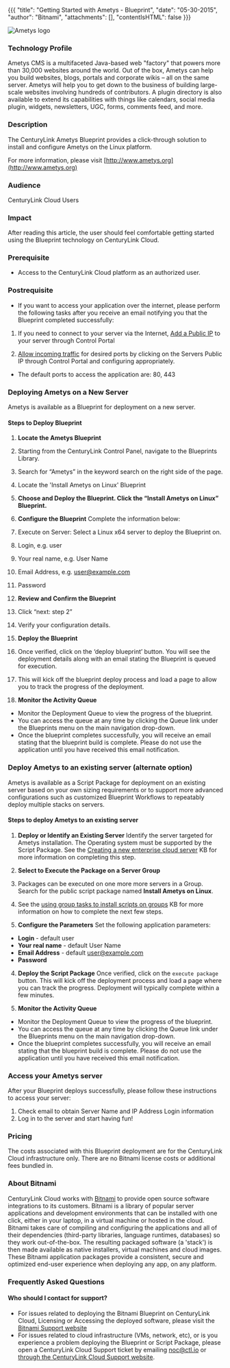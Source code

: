 {{{
  "title": "Getting Started with Ametys - Blueprint",
  "date": "05-30-2015",
  "author": "Bitnami",
  "attachments": [],
  "contentIsHTML": false
}}}

![Ametys logo](https://bitnami.com/assets/stacks/ametys/img/ametys-stack-220x234.png)

### Technology Profile
Ametys CMS is a multifaceted Java-based web "factory" that powers more than 30,000 websites around the world. Out of the box, Ametys can help you build websites, blogs, portals and corporate wikis – all on the same server. Ametys will help you to get down to the business of building large-scale websites involving hundreds of contributors. A plugin directory is also available to extend its capabilities with things like calendars, social media plugin, widgets, newsletters, UGC, forms, comments feed, and more.

### Description
The CenturyLink Ametys Blueprint provides a click-through solution to install and configure Ametys on the Linux platform.

For more information, please visit [http://www.ametys.org](http://www.ametys.org)

### Audience
CenturyLink Cloud Users

### Impact
After reading this article, the user should feel comfortable getting started using the Blueprint technology on CenturyLink Cloud.

### Prerequisite
- Access to the CenturyLink Cloud platform as an authorized user.

### Postrequisite
- If you want to access your application over the internet, please perform the following tasks after you receive an email notifying you that the Blueprint completed successfully:

1. If you need to connect to your server via the Internet, [Add a Public IP](../../Network/how-to-add-public-ip-to-virtual-machine.md) to your server through Control Portal

2. [Allow incoming traffic](../../Network/how-to-add-public-ip-to-virtual-machine.md) for desired ports by clicking on the Servers Public IP through Control Portal and configuring appropriately.
  * The default ports to access the application are: 80, 443

### Deploying Ametys on a New Server
Ametys is available as a Blueprint for deployment on a new server.

#### Steps to Deploy Blueprint
1. **Locate the Ametys Blueprint**
  1. Starting from the CenturyLink Control Panel, navigate to the Blueprints Library.
  2. Search for “Ametys” in the keyword search on the right side of the page.
  3. Locate the 'Install Ametys on Linux' Blueprint

2. **Choose and Deploy the Blueprint. Click the “Install Ametys on Linux” Blueprint.**

3. **Configure the Blueprint** 
Complete the information below:

  1. Execute on Server: Select a Linux x64 server to deploy the Blueprint on.
  2. Login, e.g. user
  3. Your real name, e.g. User Name
  4. Email Address, e.g. user@example.com
  5. Password

4. **Review and Confirm the Blueprint**
  1. Click “next: step 2”
  2. Verify your configuration details.

5. **Deploy the Blueprint**
  1. Once verified, click on the ‘deploy blueprint’ button. You will see the deployment details along with an email stating the Blueprint is queued for execution.
  2. This will kick off the blueprint deploy process and load a page to allow you to track the progress of the deployment.

6. **Monitor the Activity Queue**
  * Monitor the Deployment Queue to view the progress of the blueprint.
  * You can access the queue at any time by clicking the Queue link under the Blueprints menu on the main navigation drop-down.
  * Once the blueprint completes successfully, you will receive an email stating that the blueprint build is complete. Please do not use the application until you have received this email notification.

### Deploy Ametys to an existing server (alternate option)
Ametys is available as a Script Package for deployment on an existing server based on your own sizing requirements or to support more advanced configurations such as customized Blueprint Workflows to repeatably deploy multiple stacks on servers.

#### Steps to deploy Ametys to an existing server
1. **Deploy or Identify an Existing Server**
Identify the server targeted for Ametys installation.  The Operating system must be supported by the Script Package.  See the [Creating a new enterprise cloud server](../../Servers/creating-a-new-enterprise-cloud-server.md) KB for more information on completing this step.

2. **Select to Execute the Package on a Server Group**
  1. Packages can be executed on one more more servers in a Group.  Search for the public script package named **Install Ametys on Linux**.
  2. See the [using group tasks to install scripts on groups](../../Servers/using-group-tasks-to-install-software-and-run-scripts-on-groups.md) KB for more information on how to complete the next few steps.

3. **Configure the Parameters**
Set the following application parameters:

* **Login** - default user
* **Your real name** - default User Name
* **Email Address** - default user@example.com
* **Password**

4. **Deploy the Script Package**
Once verified, click on the `execute package` button. This will kick off the deployment process and load a page where you can track the progress. Deployment will typically complete within a few minutes.

5. **Monitor the Activity Queue**
  * Monitor the Deployment Queue to view the progress of the blueprint.
  * You can access the queue at any time by clicking the Queue link under the Blueprints menu on the main navigation drop-down.
  * Once the blueprint completes successfully, you will receive an email stating that the blueprint build is complete. Please do not use the application until you have received this email notification.

### Access your Ametys server
After your Blueprint deploys successfully, please follow these instructions to access your server:

  1. Check email to obtain Server Name and IP Address Login information
  2. Log in to the server and start having fun!

### Pricing
The costs associated with this Blueprint deployment are for the CenturyLink Cloud infrastructure only.  There are no Bitnami license costs or additional fees bundled in.

### About Bitnami
CenturyLink Cloud works with [Bitnami](http://www.bitnami.com) to provide open source software integrations to its customers.  Bitnami is a library of popular server applications and development environments that can be installed with one click, either in your laptop, in a virtual machine or hosted in the cloud. Bitnami takes care of compiling and configuring the applications and all of their dependencies (third-party libraries, language runtimes, databases) so they work out-of-the-box. The resulting packaged software (a 'stack') is then made available as native installers, virtual machines and cloud images. These Bitnami application packages provide a consistent, secure and optimized end-user experience when deploying any app, on any platform.

### Frequently Asked Questions

#### Who should I contact for support?
* For issues related to deploying the Bitnami Blueprint on CenturyLink Cloud, Licensing or Accessing the deployed software, please visit the [Bitnami Support website](http://www.bitnami.com/support)
* For issues related to cloud infrastructure (VMs, network, etc), or is you experience a problem deploying the Blueprint or Script Package, please open a CenturyLink Cloud Support ticket by emailing [noc@ctl.io](mailto:noc@ctl.io) or [through the CenturyLink Cloud Support website](https://t3n.zendesk.com/tickets/new).
